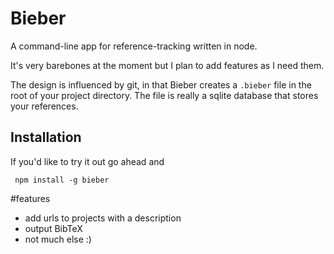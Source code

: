 # Bieber
A command-line app for reference-tracking written in node.

It's very barebones at the moment but I plan to add features as I need them.

The design is influenced by git, in that Bieber creates a `.bieber` file in the root
of your project directory. The file is really a sqlite database that stores your references.

## Installation
If you'd like to try it out go ahead and
     
     npm install -g bieber
     


#features
  * add urls to projects with a description
  * output BibTeX
  * not much else :)
